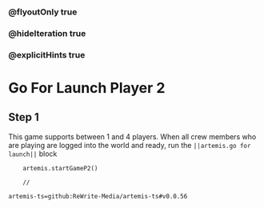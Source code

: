### @flyoutOnly true
### @hideIteration true
### @explicitHints true

# Go For Launch Player 2

## Step 1
This game supports between 1 and 4 players. When all crew members who are playing are logged into the world and ready, run the ``||artemis.go for launch||`` block

```ghost
    artemis.startGameP2()
```
```template
    //
```

```package
artemis-ts=github:ReWrite-Media/artemis-ts#v0.0.56
```